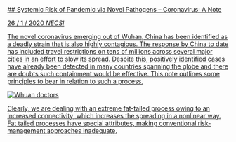 <a class='link' href='https://archive.vn/I5auF'>
<article>
## Systemic Risk of Pandemic via Novel Pathogens – Coronavirus: A Note

<time datetime=2020-01-26>26 / 1 / 2020</time>
<em class='source'>NECSI</em>

The novel coronavirus emerging out of Wuhan, China has been identified as a
deadly strain that is also highly contagious. The response by China to date has
included travel restrictions on tens of millions across several major cities in
an effort to slow its spread. Despite this, positively identified cases have
already been detected in many countries spanning the globe and there are doubts
such containment would be effective. This note outlines some principles to bear
in relation to such a process.

![](doctors-whuan.png 'Whuan doctors')

Clearly, we are dealing with an extreme fat-tailed process owing to an
increased connectivity, which increases the spreading in a nonlinear way.
Fat tailed processes have special attributes, making conventional
risk-management approaches inadequate.

</article>
</a>
